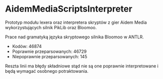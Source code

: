 # AidemMediaScriptsInterpreter
Prototyp modułu lexera oraz interpretera skryptów z gier Aidem Media wykorzystujących silnik PikLib oraz Bloomoo.

Prace nad gramatyką języka skryptowego silnika Bloomoo w ANTLR.

- Kodów: 46874
- Poprawnie przeparsowanych: 46729
- Niepoprawnie przeparsowanych: 145

Reszta linii ma błędy składniowe stąd nie są one poprawnie interpretowane i będą wymagać osobnego potraktowania.
